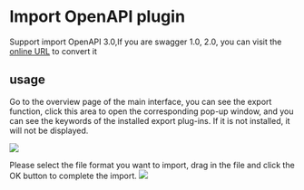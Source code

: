 # Import OpenAPI plugin

Support import OpenAPI 3.0,If you are swagger 1.0, 2.0, you can visit the [online URL](https://converter.swagger.io/) to convert it
## usage

Go to the overview page of the main interface, you can see the export function, click this area to open the corresponding pop-up window, and you can see the keywords of the installed export plug-ins. If it is not installed, it will not be displayed.

![](https://raw.githubusercontent.com/eolinker/eoapi-extensions/main/shared/assets/images/overview-en.png)

Please select the file format you want to import, drag in the file and click the OK button to complete the import.
![](https://raw.githubusercontent.com/eolinker/eoapi-extensions/main/packages/feature/import/openapi/assets/images/2022-08-23-15-56-45.png)

